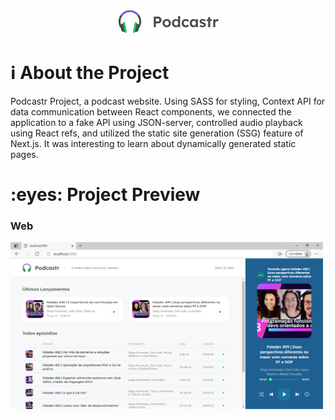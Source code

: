 <p align="center">
  <img src="./.github/logo.png" alt="Podcastr" />
</p>

<h1 name="sobre">ℹ About the Project</h1>
Podcastr Project, a podcast website.
Using SASS for styling, Context API for data communication between React components, we connected the application to a fake API using JSON-server, controlled audio playback using React refs, and utilized the static site generation (SSG) feature of Next.js. It was interesting to learn about dynamically generated static pages.
<br>

<h1 name="preview">:eyes: Project Preview</h1>
<h3>Web</h3>
<img alt="Results1" title="landing web" src=".github/home_podcastr.png" width="500px"/>
                                                                                                                                                                                                                                                                                                                                                                                                                                                                                                                                                                                                                                                                                                                                                                                                                                                                                                                                                                                                                                                                                                                                                                                                                                                                                                                                                                                                                                                                                                                                                                                                                                                                                                                                                                                                                                                                                                                                                       
